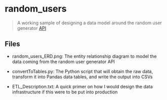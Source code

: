 # random_users
> A working sample of designing a data model around the random user generator [API](https://randomuser.me/api/?results=500#readme)

## Files

- random_users_ERD.png: The entity relationship diagram to model the data coming from the random user generator API

- convertToTables.py: The Python script that will obtain the raw data, transform it into Pandas data tables, and write the output into CSVs

- ETL_Description.txt: A quick primer on how I would design the data infrastructure if this were to be put into production